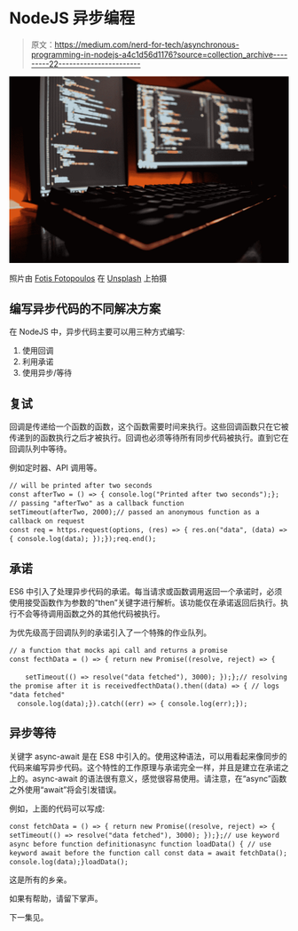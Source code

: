 # NodeJS 异步编程

> 原文：<https://medium.com/nerd-for-tech/asynchronous-programming-in-nodejs-a4c1d56d1176?source=collection_archive---------22----------------------->

![](img/f92f215fcd0313b28531f404f4d6389d.png)

照片由 [Fotis Fotopoulos](https://unsplash.com/@ffstop?utm_source=medium&utm_medium=referral) 在 [Unsplash](https://unsplash.com?utm_source=medium&utm_medium=referral) 上拍摄

## 编写异步代码的不同解决方案

在 NodeJS 中，异步代码主要可以用三种方式编写:

1.  使用回调
2.  利用承诺
3.  使用异步/等待

## 复试

回调是传递给一个函数的函数，这个函数需要时间来执行。这些回调函数只在它被传递到的函数执行之后才被执行。回调也必须等待所有同步代码被执行。直到它在回调队列中等待。

例如定时器、API 调用等。

```
// will be printed after two seconds
const afterTwo = () => { console.log("Printed after two seconds");}; // passing "afterTwo" as a callback function
setTimeout(afterTwo, 2000);// passed an anonymous function as a callback on request
const req = https.request(options, (res) => { res.on("data", (data) => { console.log(data); });});req.end();
```

## 承诺

ES6 中引入了处理异步代码的承诺。每当请求或函数调用返回一个承诺时，必须使用接受函数作为参数的“then”关键字进行解析。该功能仅在承诺返回后执行。执行不会等待调用函数之外的其他代码被执行。

为优先级高于回调队列的承诺引入了一个特殊的作业队列。

```
// a function that mocks api call and returns a promise
const fecthData = () => { return new Promise((resolve, reject) => {

    setTimeout(() => resolve("data fetched"), 3000); });};// resolving the promise after it is receivedfecthData().then((data) => { // logs "data fetched"
  console.log(data);}).catch((err) => { console.log(err);});
```

## 异步等待

关键字 async-await 是在 ES8 中引入的。使用这种语法，可以用看起来像同步的代码来编写异步代码。这个特性的工作原理与承诺完全一样，并且是建立在承诺之上的。async-await 的语法很有意义，感觉很容易使用。请注意，在“async”函数之外使用“await”将会引发错误。

例如，上面的代码可以写成:

```
const fetchData = () => { return new Promise((resolve, reject) => { setTimeout(() => resolve("data fetched"), 3000); });};// use keyword async before function definitionasync function loadData() { // use keyword await before the function call const data = await fetchData(); console.log(data);}loadData();
```

这是所有的乡亲。

如果有帮助，请留下掌声。

下一集见。